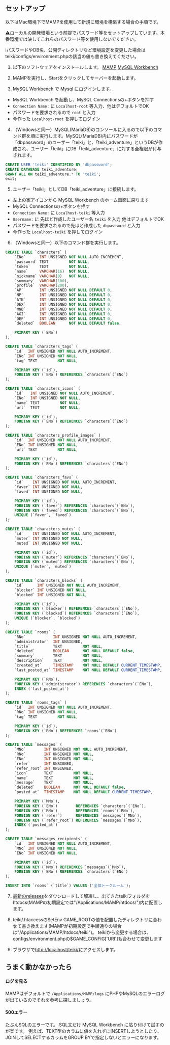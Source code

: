 ## セットアップ
以下はMac環境下でMAMPを使用して新規に環境を構築する場合の手順です。

⚠️ローカルの開発環境という前提でパスワード等をセットアップしています。本番環境では決してこれらのパスワード等を使用しないでください。

ℹ️パスワードやDB名、公開ディレクトリなど環境設定を変更した場合はteiki/configs/environment.phpの該当の値も書き換えてください。

1. 以下のソフトウェアをインストールします。
[MAMP](https://www.mamp.info/en/mac/)
[MySQL Workbench](https://www.mysql.com/jp/products/workbench/)

2. MAMPを実行し、Startをクリックしてサーバーを起動します。

3. MySQL Workbench で Mysql にログインします。
 - MySQL Workbench を起動し、MySQL Connectionsの+ボタンを押す
 - `Connection Name:` に `Localhost-root` 等入力、他はデフォルトでOK
 - パスワードを要求されるので `root` と入力
 - 今作った `Localhost-root` を押してログイン

4. （Windowsと同一）MySQL(MariaDB)のコンソールに入るので以下のコマンド群を順に実行します。MySQL(MariaDB)内にパスワードが「dbpassword」のユーザー「teiki」と、「teiki_adventure」というDBが作成され、ユーザー「teiki」にDB「teiki_adventure」に対する全権限が付与されます。

```sql
CREATE USER 'teiki' IDENTIFIED BY 'dbpassword';
CREATE DATABASE teiki_adventure;
GRANT ALL ON teiki_adventure.* TO 'teiki';
exit;
```

5. ユーザー「teiki」としてDB「teiki_adventure」に接続します。
 - 左上の家アイコンから MySQL Workbench のホーム画面に戻ります
 - MySQL Connectionsの+ボタンを押す
 - `Connection Name:` に `Localhost-teiki` 等入力
 - `Username:` に 先ほど作成したユーザー名 `teiki` を入力 他はデフォルトでOK
 - パスワードを要求されるので先ほど作成した `dbpassword` と入力
 - 今作った `Localhost-teiki` を押してログイン

6. （Windowsと同一）以下のコマンド群を実行します。

``` sql
CREATE TABLE `characters` (
	`ENo`      INT UNSIGNED NOT NULL AUTO_INCREMENT,
	`password` TEXT         NOT NULL,
	`token`    TEXT         NOT NULL,
	`name`     VARCHAR(16)  NOT NULL,
	`nickname` VARCHAR(8)   NOT NULL,
	`summary`  VARCHAR(100),
	`profile`  VARCHAR(200),
	`AP`       INT UNSIGNED NOT NULL DEFAULT 0,
	`NP`       INT UNSIGNED NOT NULL DEFAULT 0,
	`ATK`      INT UNSIGNED NOT NULL DEFAULT 0,
	`DEX`      INT UNSIGNED NOT NULL DEFAULT 0,
	`MND`      INT UNSIGNED NOT NULL DEFAULT 0,
	`AGI`      INT UNSIGNED NOT NULL DEFAULT 0,
	`DEF`      INT UNSIGNED NOT NULL DEFAULT 0,
	`deleted`  BOOLEAN      NOT NULL DEFAULT false,

	PRIMARY KEY (`ENo`)
);

CREATE TABLE `characters_tags` (
	`id`  INT UNSIGNED NOT NULL AUTO_INCREMENT,
	`ENo` INT UNSIGNED NOT NULL,
	`tag` TEXT         NOT NULL,

	PRIMARY KEY (`id`),
	FOREIGN KEY (`ENo`) REFERENCES `characters`(`ENo`)
);

CREATE TABLE `characters_icons` (
	`id`   INT UNSIGNED NOT NULL AUTO_INCREMENT,
	`ENo`  INT UNSIGNED NOT NULL,
	`name` TEXT         NOT NULL,
	`url`  TEXT         NOT NULL,

	PRIMARY KEY (`id`),
	FOREIGN KEY (`ENo`) REFERENCES `characters`(`ENo`)
);

CREATE TABLE `characters_profile_images` (
	`id`  INT UNSIGNED NOT NULL AUTO_INCREMENT,
	`ENo` INT UNSIGNED NOT NULL,
	`url` TEXT         NOT NULL,

	PRIMARY KEY (`id`),
	FOREIGN KEY (`ENo`) REFERENCES `characters`(`ENo`)
);

CREATE TABLE `characters_favs` (
	`id`    INT UNSIGNED NOT NULL AUTO_INCREMENT,
	`faver` INT UNSIGNED NOT NULL,
	`faved` INT UNSIGNED NOT NULL,

	PRIMARY KEY (`id`),
	FOREIGN KEY (`faver`) REFERENCES `characters`(`ENo`),
	FOREIGN KEY (`faved`) REFERENCES `characters`(`ENo`),
	UNIQUE (`faver`, `faved`)
);

CREATE TABLE `characters_mutes` (
	`id`    INT UNSIGNED NOT NULL AUTO_INCREMENT,
	`muter` INT UNSIGNED NOT NULL,
	`muted` INT UNSIGNED NOT NULL,

	PRIMARY KEY (`id`),
	FOREIGN KEY (`muter`) REFERENCES `characters`(`ENo`),
	FOREIGN KEY (`muted`) REFERENCES `characters`(`ENo`),
	UNIQUE (`muter`, `muted`)
);

CREATE TABLE `characters_blocks` (
	`id`      INT UNSIGNED NOT NULL AUTO_INCREMENT,
	`blocker` INT UNSIGNED NOT NULL,
	`blocked` INT UNSIGNED NOT NULL,

	PRIMARY KEY (`id`),
	FOREIGN KEY (`blocker`) REFERENCES `characters`(`ENo`),
	FOREIGN KEY (`blocked`) REFERENCES `characters`(`ENo`),
	UNIQUE (`blocker`, `blocked`)
);

CREATE TABLE `rooms` (
	`RNo`            INT UNSIGNED NOT NULL AUTO_INCREMENT,
	`administrator`  INT UNSIGNED,
	`title`          TEXT         NOT NULL,
	`deleted`        BOOLEAN      NOT NULL DEFAULT false,
	`summary`        TEXT         NOT NULL,
	`description`    TEXT         NOT NULL,
	`created_at`     TIMESTAMP    NOT NULL DEFAULT CURRENT_TIMESTAMP,
	`last_posted_at` TIMESTAMP    NOT NULL DEFAULT CURRENT_TIMESTAMP,

	PRIMARY KEY (`RNo`),
	FOREIGN KEY (`administrator`) REFERENCES `characters`(`ENo`),
	INDEX (`last_posted_at`)
);

CREATE TABLE `rooms_tags` (
	`id`  INT UNSIGNED NOT NULL AUTO_INCREMENT,
	`RNo` INT UNSIGNED NOT NULL,
	`tag` TEXT         NOT NULL,

	PRIMARY KEY (`id`),
	FOREIGN KEY (`RNo`) REFERENCES `rooms`(`RNo`)
);

CREATE TABLE `messages` (
	`MNo`        INT UNSIGNED NOT NULL AUTO_INCREMENT,
	`RNo`        INT UNSIGNED NOT NULL,
	`ENo`        INT UNSIGNED NOT NULL,
	`refer`      INT UNSIGNED,
	`refer_root` INT UNSIGNED,
	`icon`       TEXT         NOT NULL,
	`name`       TEXT         NOT NULL,
	`message`    TEXT         NOT NULL,
	`deleted`    BOOLEAN      NOT NULL DEFAULT false,
	`posted_at`  TIMESTAMP    NOT NULL DEFAULT CURRENT_TIMESTAMP,

	PRIMARY KEY (`MNo`),
	FOREIGN KEY (`ENo`)        REFERENCES `characters`(`ENo`),
	FOREIGN KEY (`RNo`)        REFERENCES `rooms`(`RNo`),
	FOREIGN KEY (`refer`)      REFERENCES `messages`(`MNo`),
	FOREIGN KEY (`refer_root`) REFERENCES `messages`(`MNo`),
	INDEX (`posted_at`)
);

CREATE TABLE `messages_recipients` (
	`id`  INT UNSIGNED NOT NULL AUTO_INCREMENT,
	`MNo` INT UNSIGNED NOT NULL,
	`ENo` INT UNSIGNED NOT NULL,

	PRIMARY KEY (`id`),
	FOREIGN KEY (`MNo`) REFERENCES `messages`(`MNo`),
	FOREIGN KEY (`ENo`) REFERENCES `characters`(`ENo`)
);

INSERT INTO `rooms` (`title`) VALUES ('全体トークルーム');
```

7. [最新のreleases](https://github.com/sakana-teiki/teiki-adventure/releases)をダウンロードして解凍し、出てきたteikiフォルダをhtdocs(MAMPの初期設定では"/Applications/MAMP/htdocs/")内に配置します。

8. teiki/.htaccessのSetEnv GAME_ROOTの値を配置したディレクトリに合わせて書き換えます(MAMPが初期設定で手順通りの場合は"/Applications/MAMP/htdocs/teiki")。
teikiから変更する場合は、configs/environment.phpの$GAME_CONFIG['URI']も合わせて変更します

9. ブラウザで[http://localhost/teiki/](http://localhost/teiki/)にアクセスします。


## うまく動かなかったら
#### ログを見る
MAMPはデフォルトで `/Applications/MAMP/logs` にPHPやMySQLのエラーログが出ているのでそれを参考に探しましょう。

#### 500エラー
たぶんSQLのエラーです。
SQL文だけ MySQL Workbench に貼り付けて試すのが楽です。
例えば、TEXT型のカラムに値を入れずにINSERTしようとしたり、
JOINしてSELECTするカラムをGROUP BYで指定しないとエラーになります。
